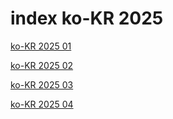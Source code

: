 # index ko-KR 2025

<a href="./01">ko-KR 2025 01</a>

<a href="./02">ko-KR 2025 02</a>

<a href="./03">ko-KR 2025 03</a>

<a href="./04">ko-KR 2025 04</a>
